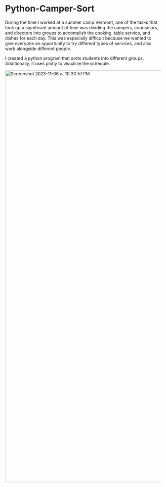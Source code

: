 # Python-Camper-Sort
During the time I worked at a summer camp Vermont, one of the tasks that took up a significant amount of time was dividing the campers, counselors, and directors into groups to accomplish the cooking, table service, and dishes for each day. This was especially difficult because we wanted to give everyone an opportunity to try different types of services, and also work alongside different people.

I created a python program that sorts students into different groups. Additionally, it uses plotly to visualize the schedule.

<img width="1331" alt="Screenshot 2023-11-06 at 10 30 57 PM" src="https://github.com/melodyyu754/Python-Camper-Sort/assets/118621363/dd871092-96b5-4d3d-8689-b7cbdca8beae">
